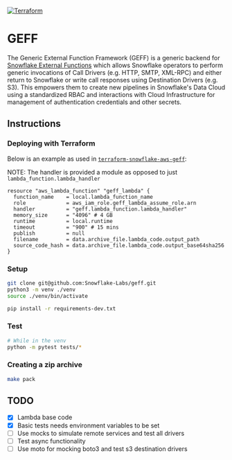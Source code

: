 [![Terraform](https://github.com/Snowflake-Labs/geff/actions/workflows/ci.yml/badge.svg?branch=main)](https://github.com/Snowflake-Labs/geff/actions/workflows/ci.yml)

# GEFF

The Generic External Function Framework (GEFF) is a generic backend for [Snowflake External Functions](https://docs.snowflake.com/en/sql-reference/external-functions-introduction.html) which allows Snowflake operators to perform generic invocations of Call Drivers (e.g. HTTP, SMTP, XML-RPC) and either return to Snowflake or write call responses using Destination Drivers (e.g. S3). This empowers them to create new pipelines in Snowflake's Data Cloud using a standardized RBAC and interactions with Cloud Infrastructure for management of authentication credentials and other secrets.

## Instructions

### Deploying with Terraform

Below is an example as used in [`terraform-snowflake-aws-geff`](https://github.com/Snowflake-Labs/terraform-snowflake-aws-geff):

NOTE: The handler is provided a module as opposed to just `lambda_function.lambda_handler`

```hcl
resource "aws_lambda_function" "geff_lambda" {
  function_name    = local.lambda_function_name
  role             = aws_iam_role.geff_lambda_assume_role.arn
  handler          = "geff.lambda_function.lambda_handler"
  memory_size      = "4096" # 4 GB
  runtime          = local.runtime
  timeout          = "900" # 15 mins
  publish          = null
  filename         = data.archive_file.lambda_code.output_path
  source_code_hash = data.archive_file.lambda_code.output_base64sha256
}
```

### Setup

```bash
git clone git@github.com:Snowflake-Labs/geff.git
python3 -m venv ./venv
source ./venv/bin/activate

pip install -r requirements-dev.txt
```

### Test
```bash
# While in the venv
python -m pytest tests/*
```

### Creating a zip archive
```bash
make pack
```

## TODO

- [x] Lambda base code
- [x] Basic tests needs environment variables to be set
- [ ] Use mocks to simulate remote services and test all drivers
- [ ] Test async functionality
- [ ] Use moto for mocking boto3 and test s3 destination drivers
